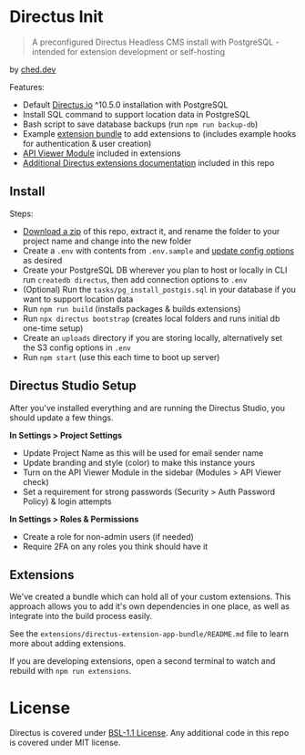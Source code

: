 # Directus Init

> A preconfigured Directus Headless CMS install with PostgreSQL - intended for extension development or self-hosting

by [ched.dev](https://ched.dev)

Features:
- Default [Directus.io](https://directus.io) ^10.5.0 installation with PostgreSQL
- Install SQL command to support location data in PostgreSQL
- Bash script to save database backups (run `npm run backup-db`)
- Example [extension bundle](https://docs.directus.io/extensions/bundles.html) to add extensions to (includes example hooks for authentication & user creation)
- [API Viewer Module](https://github.com/u12206050/directus-extension-api-viewer-module/releases/tag/1.1.1) included in extensions
- [Additional Directus extensions documentation](./extension_docs/) included in this repo

## Install

Steps:
- [Download a zip](https://github.com/ched-dev/directus-init/archive/refs/heads/main.zip) of this repo, extract it, and rename the folder to your project name and change into the new folder
- Create a `.env` with contents from `.env.sample` and [update config options](https://docs.directus.io/self-hosted/config-options.html) as desired
- Create your PostgreSQL DB wherever you plan to host or locally in CLI run `createdb directus`, then add connection options to `.env`
- (Optional) Run the `tasks/pg_install_postgis.sql` in your database if you want to support location data
- Run `npm run build` (installs packages & builds extensions)
- Run `npx directus bootstrap` (creates local folders and runs initial db one-time setup)
- Create an `uploads` directory if you are storing locally, alternatively set the S3 config options in `.env`
- Run `npm start` (use this each time to boot up server)

## Directus Studio Setup

After you've installed everything and are running the Directus Studio, you should update a few things.

**In Settings > Project Settings**  
- Update Project Name as this will be used for email sender name
- Update branding and style (color) to make this instance yours
- Turn on the API Viewer Module in the sidebar (Modules > API Viewer check)
- Set a requirement for strong passwords (Security > Auth Password Policy) & login attempts

**In Settings > Roles & Permissions**  
- Create a role for non-admin users (if needed)
- Require 2FA on any roles you think should have it

## Extensions

We've created a bundle which can hold all of your custom extensions. This approach allows you to add it's own dependencies in one place, as well as integrate into the build process easily.

See the `extensions/directus-extension-app-bundle/README.md` file to learn more about adding extensions.

If you are developing extensions, open a second terminal to watch and rebuild with `npm run extensions`.

# License

Directus is covered under [BSL-1.1 License](https://github.com/directus/directus/blob/main/license). Any additional code in this repo is covered under MIT license.